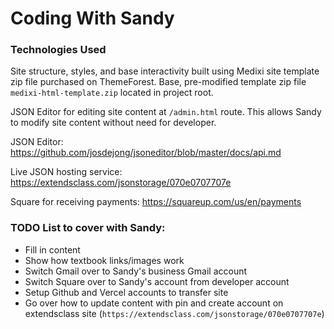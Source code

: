 # Coding With Sandy

### Technologies Used

Site structure, styles, and base interactivity built using Medixi site template zip file purchased on ThemeForest. Base, pre-modified template zip file `medixi-html-template.zip` located in project root.

JSON Editor for editing site content at `/admin.html` route. This allows Sandy to modify site content without need for developer.

JSON Editor:
https://github.com/josdejong/jsoneditor/blob/master/docs/api.md

Live JSON hosting service:
https://extendsclass.com/jsonstorage/070e0707707e

Square for receiving payments: https://squareup.com/us/en/payments

### TODO List to cover with Sandy:

- Fill in content
- Show how textbook links/images work
- Switch Gmail over to Sandy's business Gmail account
- Switch Square over to Sandy's account from developer account
- Setup Github and Vercel accounts to transfer site
- Go over how to update content with pin and create account on extendsclass site (`https://extendsclass.com/jsonstorage/070e0707707e`)
